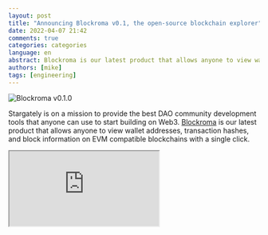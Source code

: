 ```yaml
---
layout: post
title: "Announcing Blockroma v0.1, the open-source blockchain explorer"
date: 2022-04-07 21:42
comments: true
categories: categories
language: en
abstract: Blockroma is our latest product that allows anyone to view wallet addresses, transaction hashes, and block information on EVM compatible blockchains with a single click.
authors: [mike]
tags: [engineering]
---
```


![Blockroma v0.1.0](https://tp-misc.b-cdn.net/blockroma-v0.1.png)

Stargately is on a mission to provide the best DAO community development tools that anyone can use to start building on Web3. [Blockroma](https://blockroma.com/) is our latest product that allows anyone to view wallet addresses, transaction hashes, and block information on EVM compatible blockchains with a single click.

<div style={{position: 'relative', paddingTop: '78.69718309859155%'}}><iframe src="https://iframe.videodelivery.net/02af344923482b629c278d46eb551848?muted=true&preload=true&loop=true&autoplay=true&poster=https%3A%2F%2Fvideodelivery.net%2F02af344923482b629c278d46eb551848%2Fthumbnails%2Fthumbnail.jpg%3Ftime%3D%26height%3D600" style={{border: 'none', position: 'absolute', top: 0, left: 0, height: '100%', width: '100%'}} allow="accelerometer; gyroscope; autoplay; encrypted-media; picture-in-picture;" allowFullScreen="true" /></div>

_Find the Blockroma blockchain explorer at [https://blockroma.com/](https://blockroma.com/)_

Blockroma plays an important role in the armada of multiple tools that we are putting in the hands of blockchain developers. It is built with the modern web stack - TypeScript, KOA, React, Apollo GraphQL, TypeORM, and PostgreSQL.

Blockroma’s ultimate goal is to be a multi-chain browser, and the first step is being Ethereum web3 compatible.

## How Does Blockroma Work?

Part of the beauty of blockchain is that all transactions are stored on their respective chains in an open and transparent manner. Blockchain nodes store copies of all the information that is a part of these digital ledgers, but it is difficult to access this info unless you are running a node. Blockroma pulls information from blockchain nodes and combines it into an easily accessible search engine that anyone can view, explore, and query at any time.

blockchain explorers like Blockroma and Etherscan act as search engines to provide a view of the transactions and activities that are occurring on blockchains. But unlike Etherscan, Blockroma aims to be open-sourced, multi-chain and community-driven.

## Key Features

- View transaction data on EVM compatible blockchains.
- Easy to find data for particular TX hashes, addresses, or blocks.
- Developer-friendly with an open GraphQL API.

## How Can You Use Blockroma?

Blockchain and crypto users, traders, and developers frequently reference blockchain explorers to see the status of their recent transactions and measure the pulse of on-chain activity to gauge the overall trends. blockchain explorers offer a straightforward way to explore on-chain data and browse many insights and opportunities. Use Blockroma to:

- Observe activity on EVM compatible blockchains
- View the latest transactions hashes
- Keep track of the latest gas fees and transaction fees
- Develop your own dApps by determining features you like
- View information related to mining transactions
- Analyze market activity that influences blockchain growth

This information can be critical to both crypto users and blockchain developers, so we must create platforms and tools to access it in the simplest ways possible.

<a className="button button--large button--secondary button--block"
href="https://github.com/cosvmlabs/EVM-Explorer"
target="\_blank"
rel="noreferrer noopener"> Fork Blockroma on Github 👉</a>

## What’s Next?

Blockroma will continue to be a completely free and open-source blockchain explorer, and we will continue to increase its capabilities over time. In the future, we will add developer guide, NFT/ERC721 and ERC20 support. Additionally, we will provide more advanced data pulled from multiple chains that will inform developers and investors alike.

